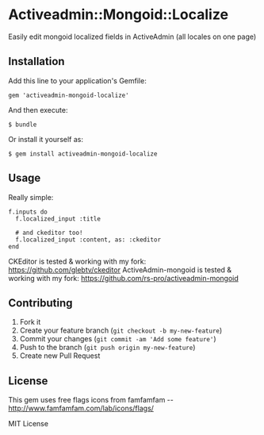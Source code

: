 # Activeadmin::Mongoid::Localize

Easily edit mongoid localized fields in ActiveAdmin (all locales on one page)

## Installation

Add this line to your application's Gemfile:

    gem 'activeadmin-mongoid-localize'

And then execute:

    $ bundle

Or install it yourself as:

    $ gem install activeadmin-mongoid-localize

## Usage

Really simple:

    f.inputs do
      f.localized_input :title
      
      # and ckeditor too!
      f.localized_input :content, as: :ckeditor
    end

CKEditor is tested & working with my fork: https://github.com/glebtv/ckeditor
ActiveAdmin-mongoid is tested & working with my fork: https://github.com/rs-pro/activeadmin-mongoid

## Contributing

1. Fork it
2. Create your feature branch (`git checkout -b my-new-feature`)
3. Commit your changes (`git commit -am 'Add some feature'`)
4. Push to the branch (`git push origin my-new-feature`)
5. Create new Pull Request

## License

This gem uses free flags icons from famfamfam -- http://www.famfamfam.com/lab/icons/flags/

MIT License
